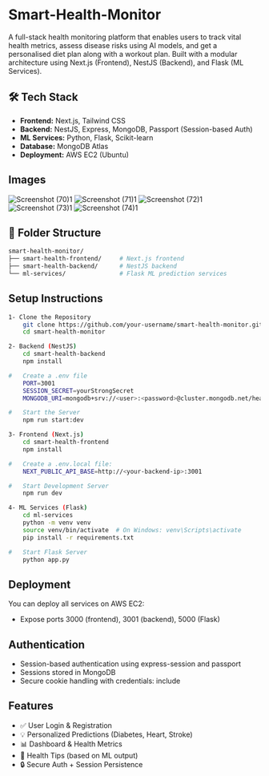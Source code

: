 # Smart-Health-Monitor
A full-stack health monitoring platform that enables users to track vital health metrics, assess disease risks using AI models, and get a personalised diet plan along with a workout plan. Built with a modular architecture using Next.js (Frontend), NestJS (Backend), and Flask (ML Services).

## 🛠️ Tech Stack
- **Frontend:** Next.js, Tailwind CSS
- **Backend:** NestJS, Express, MongoDB, Passport (Session-based Auth)
- **ML Services:** Python, Flask, Scikit-learn
- **Database:** MongoDB Atlas
- **Deployment:** AWS EC2 (Ubuntu)

## Images
![Screenshot (70)1](https://github.com/user-attachments/assets/f39428ba-9ef6-42fc-a5b7-8ec82afb82df)
![Screenshot (71)1](https://github.com/user-attachments/assets/68fd8f7e-ae53-4fa1-ad54-67d90335e23a)
![Screenshot (72)1](https://github.com/user-attachments/assets/d89d9ab2-e284-456d-8e7a-94b504862cce)
![Screenshot (73)1](https://github.com/user-attachments/assets/4d9bb48e-10f3-410a-896e-d50e81cb39a4)
![Screenshot (74)1](https://github.com/user-attachments/assets/2b795682-6e03-411f-9e7e-4ce9569a67f2)


## 📁 Folder Structure
```bash
smart-health-monitor/
├── smart-health-frontend/     # Next.js frontend
├── smart-health-backend/      # NestJS backend
└── ml-services/               # Flask ML prediction services
```

## Setup Instructions
```bash
1- Clone the Repository
    git clone https://github.com/your-username/smart-health-monitor.git
    cd smart-health-monitor

2- Backend (NestJS)
    cd smart-health-backend
    npm install

#   Create a .env file
    PORT=3001
    SESSION_SECRET=yourStrongSecret
    MONGODB_URI=mongodb+srv://<user>:<password>@cluster.mongodb.net/health_db

#   Start the Server
    npm run start:dev

3- Frontend (Next.js)
    cd smart-health-frontend
    npm install

#   Create a .env.local file:
    NEXT_PUBLIC_API_BASE=http://<your-backend-ip>:3001

#   Start Development Server
    npm run dev

4- ML Services (Flask)
    cd ml-services
    python -m venv venv
    source venv/bin/activate  # On Windows: venv\Scripts\activate
    pip install -r requirements.txt

#   Start Flask Server
    python app.py
```
## Deployment
You can deploy all services on AWS EC2:
- Expose ports 3000 (frontend), 3001 (backend), 5000 (Flask)

## Authentication
- Session-based authentication using express-session and passport
- Sessions stored in MongoDB
- Secure cookie handling with credentials: include

## Features
- ✅ User Login & Registration
- 💡 Personalized Predictions (Diabetes, Heart, Stroke)
- 📊 Dashboard & Health Metrics
- 📝 Health Tips (based on ML output)
- 🔒 Secure Auth + Session Persistence

